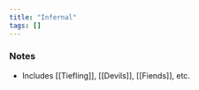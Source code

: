 ```yaml
---
title: "Infernal"
tags: []
---
```


### Notes

- Includes [[Tiefling]], [[Devils]], [[Fiends]], etc.
